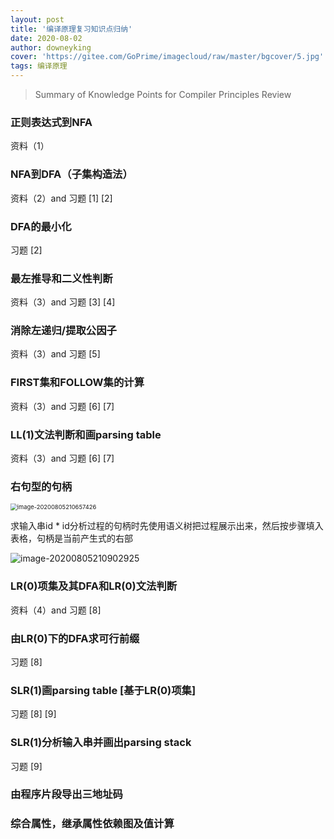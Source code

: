 ```yaml
---
layout: post
title: '编译原理复习知识点归纳'
date: 2020-08-02
author: downeyking
cover: 'https://gitee.com/GoPrime/imagecloud/raw/master/bgcover/5.jpg'
tags: 编译原理
---
```


> Summary of Knowledge Points for Compiler Principles Review



### 正则表达式到NFA 

资料（1）



### NFA到DFA（子集构造法）

资料（2）and   习题  [1]  [2]



### DFA的最小化

习题  [2]



### 最左推导和二义性判断

资料（3）and   习题  [3]  [4]



### 消除左递归/提取公因子

资料（3）and   习题  [5] 



### FIRST集和FOLLOW集的计算

资料（3）and   习题  [6]  [7]



### LL(1)文法判断和画parsing table

资料（3）and   习题  [6]  [7]



### 右句型的句柄

<img src="https://gitee.com/GoPrime/imagecloud/raw/master/img/image-20200805210657426.png" alt="image-20200805210657426" style="zoom:67%;" />

求输入串id * id分析过程的句柄时先使用语义树把过程展示出来，然后按步骤填入表格，句柄是当前产生式的右部

![image-20200805210902925](https://gitee.com/GoPrime/imagecloud/raw/master/img/image-20200805210902925.png)



### LR(0)项集及其DFA和LR(0)文法判断

资料（4）and   习题  [8]



### 由LR(0)下的DFA求可行前缀

习题  [8]



### SLR(1)画parsing table [基于LR(0)项集]

习题  [8]  [9]



### SLR(1)分析输入串并画出parsing stack

习题  [9]




### 由程序片段导出三地址码




### 综合属性，继承属性依赖图及值计算